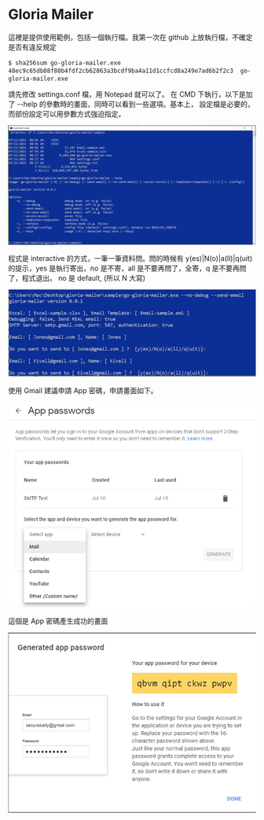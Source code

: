 # Gloria Mailer

這裡是提供使用範例，包括一個執行檔。我第一次在 github 上放執行檔，不確定是否有違反規定

```shell
$ sha256sum go-gloria-mailer.exe 
48ec9c65db08f80b4fdf2cb62863a3bcdf9ba4a11d1ccfcd8a249e7ad6b2f2c3  go-gloria-mailer.exe
```

請先修改 settings.conf 檔，用 Notepad 就可以了。
在 CMD 下執行，以下是加了 --help 的參數時的畫面，同時可以看到一些選項。基本上，
設定檔是必要的，而部份設定可以用參數方式強迫指定。 

![App Password](gloria-mailer-1.png)

程式是 interactive 的方式，一筆一筆資料問。問的時候有 y(es)|N(o)|a(ll)|q(uit)
的提示，yes 是執行寄出，no 是不寄，all 是不要再問了，全寄，q 是不要再問了，程式退出。
no 是 default, (所以 N 大寫)

![App Password](gloria-mailer-2.png)

使用 Gmail 建議申請 App 密碼，申請畫面如下。

![App Password](app-passwords.png)

這個是 App 密碼產生成功的畫面

![App Password](app-passwords-2.png)